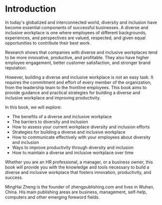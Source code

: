 # Introduction

In today's globalized and interconnected world, diversity and inclusion have become essential components of successful businesses. A diverse and inclusive workplace is one where employees of different backgrounds, experiences, and perspectives are valued, respected, and given equal opportunities to contribute their best work.

Research shows that companies with diverse and inclusive workplaces tend to be more innovative, productive, and profitable. They also have higher employee engagement, better customer satisfaction, and stronger brand reputation.

However, building a diverse and inclusive workplace is not an easy task. It requires the commitment and effort of every member of the organization, from the leadership team to the frontline employees. This book aims to provide guidance and practical strategies for building a diverse and inclusive workplace and improving productivity.

In this book, we will explore:

* The benefits of a diverse and inclusive workplace
* The barriers to diversity and inclusion
* How to assess your current workplace diversity and inclusion efforts
* Strategies for building a diverse and inclusive workplace
* How to communicate effectively with your employees about diversity and inclusion
* Ways to improve productivity through diversity and inclusion
* How to maintain a diverse and inclusive workplace over time

Whether you are an HR professional, a manager, or a business owner, this book will provide you with the knowledge and tools necessary to build a diverse and inclusive workplace that fosters innovation, productivity, and success.

MingHai Zheng is the founder of zhengpublishing.com and lives in Wuhan, China. His main publishing areas are business, management, self-help, computers and other emerging foreword fields.
